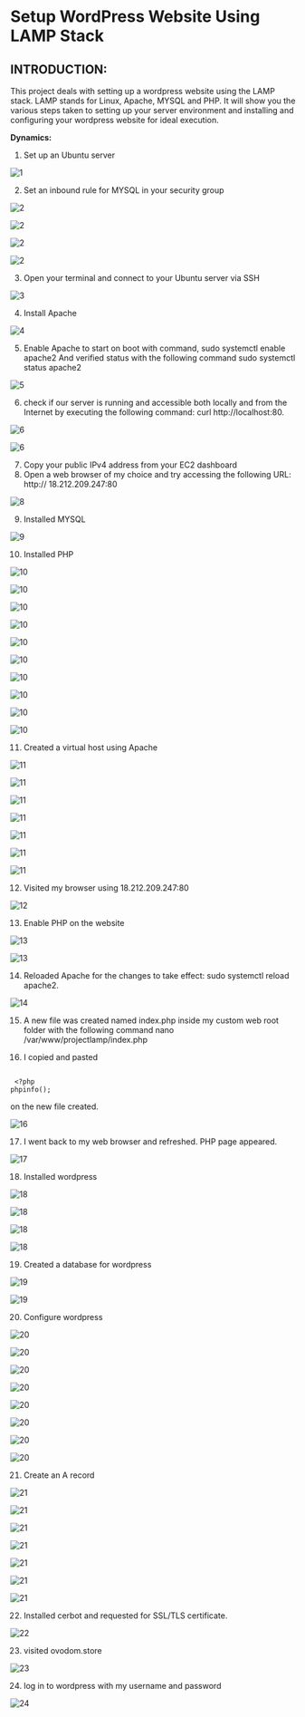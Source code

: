 # Setup WordPress Website Using LAMP Stack

## INTRODUCTION:
This project deals with setting up a wordpress website using the LAMP stack. LAMP stands for Linux, Apache, MYSQL and PHP. It will show you the various steps taken to setting up your server environment and installing and configuring your wordpress website for ideal execution.

**Dynamics:**
1.	Set up an Ubuntu server

![1](img/img1.png)


2.	Set an inbound rule for MYSQL in your security group

![2](img/img2.png)


![2](img/img3.png)


![2](img/img7.png)


![2](img/img9.png)



3.	Open your terminal and connect to your Ubuntu server via SSH


![3](img/img10.png)



4.	Install Apache


![4](img/img11.png)



5.	Enable Apache to start on boot with command, sudo systemctl enable apache2 
And verified status with the following command sudo systemctl status apache2


![5](img/img12.png)



6.	check if our server is running and accessible both locally and from the Internet by executing the following command: curl http://localhost:80.



![6](img/img13.png)



![6](img/img14.png)



7.	Copy your public IPv4 address from your EC2 dashboard
8.	Open a web browser of my choice and try accessing the following URL: http:// 18.212.209.247:80


![8](img/img15.png)



9.	Installed MYSQL


![9](img/img16.png)




10.	Installed PHP


![10](img/img17.png)


![10](img/img18.png)


![10](img/img19.png)


![10](img/img20.png)


![10](img/img21.png)


![10](img/img22.png)


![10](img/img23.png)


![10](img/img24.png)


![10](img/img25.png)


![10](img/img26.png)



11.	Created a virtual host using Apache


![11](img/img27.png)


![11](img/img29.png)


![11](img/img30.png)


![11](img/img31.png)


![11](img/img32.png)


![11](img/img33.png)


![11](img/img34.png)



12.	Visited my browser using 18.212.209.247:80


![12](img/img35.png)



13.	Enable PHP on the website


![13](img/img36.png)


![13](img/img37.png)



14.	Reloaded Apache for the changes to take effect: sudo systemctl reload apache2.


![14](img/img38.png)



15.	A new file was created named index.php inside my custom web root folder with the following command nano /var/www/projectlamp/index.php

16.	I copied and pasted

```

 <?php
phpinfo();

```

on the new file created.



![16](img/img39.png)



17.	I went back to my web browser and refreshed. PHP page appeared.


![17](img/img40.png)



18.	Installed wordpress


![18](img/img41.png)


![18](img/img42.png)


![18](img/img43.png)


![18](img/img44.png)



19.	Created a database for wordpress


![19](img/img45.png)


![19](img/img46.png)



20.	Configure wordpress


![20](img/img47.png)


![20](img/img48.png)


![20](img/img49.png)


![20](img/img50.png)


![20](img/img51.png)


![20](img/img52.png)


![20](img/img53.png)


![20](img/img54.png)



21.	Create an A record


![21](img/img55.png)


![21](img/img56.png)


![21](img/img57%20(3).png)


![21](img/img57.png)


![21](img/img58.png)


![21](img/img60.png)


![21](img/img61.png)



22.	Installed cerbot and requested for SSL/TLS certificate.


![22](img/img62.png)


23. visited ovodom.store


![23](img/img63.png)



24. log in to wordpress with my username and password


![24](img/img64.png)
